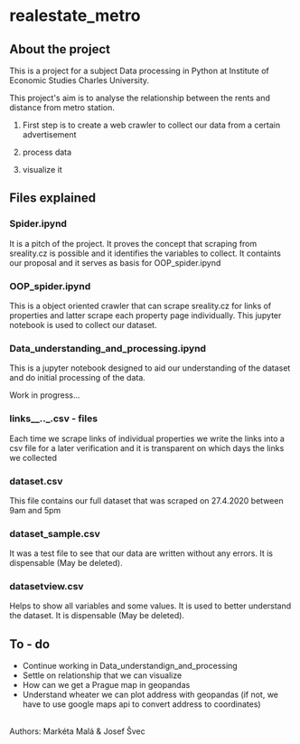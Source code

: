 # realestate_metro

## About the project
This is a project for a subject Data processing in Python at Institute of Economic Studies Charles University.

This project's aim is to analyse the relationship between the rents and distance from metro station.

1) First step is to create a web crawler to collect our data from a certain advertisement 

2) process data

3) visualize it


## Files explained

### Spider.ipynd
It is a pitch of the project. It proves the concept that scraping from sreality.cz is possible and it identifies the variables to collect. It containts our proposal and it serves as basis for OOP_spider.ipynd

### OOP_spider.ipynd
This is a object oriented crawler that can scrape sreality.cz for links of properties and latter scrape each property page individually. This jupyter notebook is used to collect our dataset. 

### Data_understanding_and_processing.ipynd
This is a jupyter notebook designed to aid our understanding of the dataset and do initial processing of the data.

Work in progress...

### links__.__.___.csv - files
Each time we scrape links of individual properties we write the links into a csv file for a later verification and it is transparent on which days the links we collected

### dataset.csv
This file contains our full dataset that was scraped on 27.4.2020 between 9am and 5pm

### dataset_sample.csv
It was a test file to see that our data are written without any errors. It is dispensable (May be deleted).

### datasetview.csv
Helps to show all variables and some values. It is used to better understand the dataset. It is dispensable (May be deleted).


## To - do

<ul>
    <li> Continue working in Data_understandign_and_processing </li>
    <li> Settle on relationship that we can visualize </li>
    <li> How can we get a Prague map in geopandas </li>
    <li> Understand wheater we can plot address with geopandas (if not, we have to use google maps api to convert address to coordinates)</li>
</ul>
<br>
<footer>
Authors: Markéta Malá & Josef Švec
</footer>
